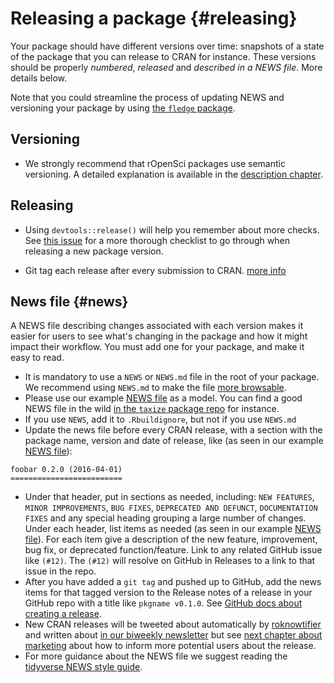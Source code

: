 # Releasing a package {#releasing}

<div class="summaryblock">
<p>Your package should have different versions over time: snapshots of a state of the package that you can release to CRAN for instance. These versions should be properly <em>numbered</em>, <em>released</em> and <em>described in a NEWS file</em>. More details below.</p>
<p>Note that you could streamline the process of updating NEWS and versioning your package by using <a href="https://github.com/krlmlr/fledge">the <code>fledge</code> package</a>.</p>
</div>

## Versioning

* We strongly recommend that rOpenSci packages use semantic versioning. A detailed explanation is available in the [description chapter](http://r-pkgs.had.co.nz/description.html#version).

## Releasing

* Using `devtools::release()` will help you remember about more checks. See [this issue](https://github.com/r-lib/usethis/issues/338) for a more thorough checklist to go through when releasing a new package version.

* Git tag each release after every submission to CRAN. [more info](https://help.github.com/articles/creating-releases/)


## News file {#news}

A NEWS file describing changes associated with each version makes it easier for users to see what's changing in the package and how it might impact their workflow. You must add one for your package, and make it easy to read.

* It is mandatory to use a `NEWS` or `NEWS.md` file in the root of your package. We recommend using `NEWS.md` to make the file [more browsable](https://happygitwithr.com/workflows-browsability.html).
* Please use our example [NEWS file](#newstemplate) as a model. You can find a good NEWS file in the wild [in the `taxize` package repo](https://github.com/ropensci/taxize/blob/master/NEWS.md) for instance.
* If you use `NEWS`, add it to `.Rbuildignore`, but not if you use `NEWS.md`
* Update the news file before every CRAN release, with a section with the package name, version and date of release, like (as seen in our example [NEWS file](#newstemplate)):

```
foobar 0.2.0 (2016-04-01)
=========================
```

* Under that header, put in sections as needed, including: `NEW FEATURES`, `MINOR IMPROVEMENTS`, `BUG FIXES`, `DEPRECATED AND DEFUNCT`, `DOCUMENTATION FIXES` and any special heading grouping a large number of changes. Under each header, list items as needed (as seen in our example [NEWS file](#newstemplate)). For each item give
a description of the new feature, improvement, bug fix, or deprecated function/feature. Link
to any related GitHub issue like `(#12)`. The `(#12)` will resolve on GitHub in Releases to a link to that issue in the repo.
* After you have added a `git tag` and pushed up to GitHub, add the news items for that tagged version to the Release notes of a release in your GitHub repo with a title like `pkgname v0.1.0`. See [GitHub docs about creating a release](https://help.github.com/articles/creating-releases/).
* New CRAN releases will be tweeted about automatically by [roknowtifier](https://twitter.com/roknowtifier) and written about [in our biweekly newsletter](https://ropensci.github.io/biweekly/) but see [next chapter about marketing](#marketing) about how to inform more potential users about the release.
* For more guidance about the NEWS file we suggest reading the [tidyverse NEWS style guide](https://style.tidyverse.org/news.html).

